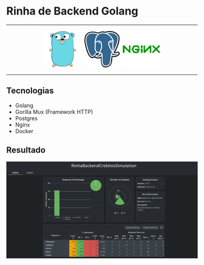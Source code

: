 # Rinha de Backend Golang

---

<p align="center">
  <img height="100px" src="./assets/golang.svg">
  <img height="100px" src="./assets/postgresql.svg">
  <img height="100px" src="./assets/nginx.svg">
 </p>

 ---

## Tecnologias
- Golang
- Gorilla Mux (Framework HTTP)
- Postgres 
- Nginx
- Docker

## Resultado

<img src="./assets/rinha.png">
